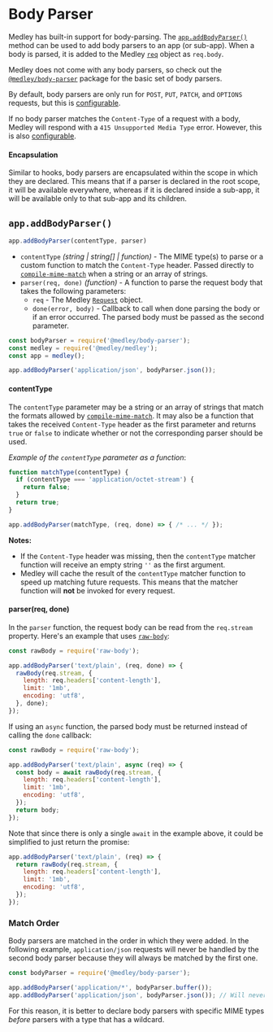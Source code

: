 # Body Parser

Medley has built-in support for body-parsing. The [`app.addBodyParser()`](#appaddbodyparser) method
can be used to add body parsers to an app (or sub-app). When a body is parsed, it is added to the
Medley [`req`](Request.md) object as `req.body`.

Medley does not come with any body parsers, so check out the
[`@medley/body-parser`](https://github.com/medleyjs/body-parser)
package for the basic set of body parsers.

By default, body parsers are only run for `POST`, `PUT`, `PATCH`, and `OPTIONS`
requests, but this is [configurable](Medley.md#extrabodyparsingmethods).

If no body parser matches the `Content-Type` of a request with a body, Medley
will respond with a `415 Unsupported Media Type` error. However, this is also
[configurable](Medley.md#allowunsupportedmediatypes).

#### Encapsulation

Similar to hooks, body parsers are encapsulated within the scope in which they
are declared. This means that if a parser is declared in the root scope, it
will be available everywhere, whereas if it is declared inside a sub-app, it
will be available only to that sub-app and its children.

## `app.addBodyParser()`

```js
app.addBodyParser(contentType, parser)
```

+ `contentType` *(string | string[] | function)* - The MIME type(s) to parse or a custom function to match the `Content-Type` header. Passed directly to [`compile-mime-match`](https://github.com/medleyjs/compile-mime-match#compile-mime-match) when a string or an array of strings.
+ `parser(req, done)` *(function)* - A function to parse the request body that takes the following parameters:
  + `req` - The Medley [`Request`](Request.md) object.
  + `done(error, body)` - Callback to call when done parsing the body or if an error occurred. The parsed body must be passed as the second parameter.

```js
const bodyParser = require('@medley/body-parser');
const medley = require('@medley/medley');
const app = medley();

app.addBodyParser('application/json', bodyParser.json());
```

#### contentType

The `contentType` parameter may be a string or an array of strings that match the formats allowed
by [`compile-mime-match`](https://github.com/medleyjs/compile-mime-match#usage). It may also be a
function that takes the received `Content-Type` header as the first parameter and returns `true`
or `false` to indicate whether or not the corresponding parser should be used.

*Example of the `contentType` parameter as a function*:

```js
function matchType(contentType) {
  if (contentType === 'application/octet-stream') {
    return false;
  }
  return true;
}

app.addBodyParser(matchType, (req, done) => { /* ... */ });
```

**Notes:**

+ If the `Content-Type` header was missing, then the `contentType` matcher function will receive an empty string `''` as the first argument.
+ Medley will cache the result of the `contentType` matcher function to speed up matching future requests. This means that the matcher function will **not** be invoked for every request.

#### parser(req, done)

In the `parser` function, the request body can be read from the `req.stream` property.
Here's an example that uses [`raw-body`](https://github.com/stream-utils/raw-body):

```js
const rawBody = require('raw-body');

app.addBodyParser('text/plain', (req, done) => {
  rawBody(req.stream, {
    length: req.headers['content-length'],
    limit: '1mb',
    encoding: 'utf8',
  }, done);
});
```

If using an `async` function, the parsed body must be returned instead of calling the `done` callback:

```js
const rawBody = require('raw-body');

app.addBodyParser('text/plain', async (req) => {
  const body = await rawBody(req.stream, {
    length: req.headers['content-length'],
    limit: '1mb',
    encoding: 'utf8',
  });
  return body;
});
```

Note that since there is only a single `await` in the example above,
it could be simplified to just return the promise:

```js
app.addBodyParser('text/plain', (req) => {
  return rawBody(req.stream, {
    length: req.headers['content-length'],
    limit: '1mb',
    encoding: 'utf8',
  });
});
```

### Match Order

Body parsers are matched in the order in which they were added. In the following example,
`application/json` requests will never be handled by the second body parser because they
will always be matched by the first one.

```js
const bodyParser = require('@medley/body-parser');

app.addBodyParser('application/*', bodyParser.buffer());
app.addBodyParser('application/json', bodyParser.json()); // Will never be matched
```

For this reason, it is better to declare body parsers with specific MIME types
*before* parsers with a type that has a wildcard.
